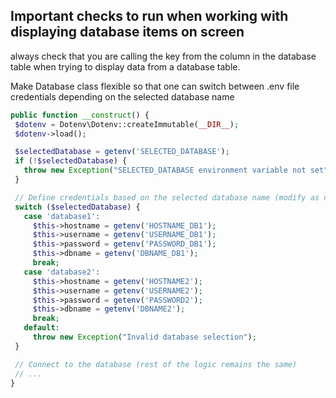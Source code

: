 

## Important checks to run when working with displaying database items on screen 
 always check that you are calling the key from the column in the database table when trying to display data from a database table. 



 Make Database class flexible so that one can switch between .env file credentials depending on the selected database name

 ```php
 public function __construct() {
  $dotenv = Dotenv\Dotenv::createImmutable(__DIR__);
  $dotenv->load();

  $selectedDatabase = getenv('SELECTED_DATABASE');
  if (!$selectedDatabase) {
    throw new Exception("SELECTED_DATABASE environment variable not set");
  }

  // Define credentials based on the selected database name (modify as needed)
  switch ($selectedDatabase) {
    case 'database1':
      $this->hostname = getenv('HOSTNAME_DB1');
      $this->username = getenv('USERNAME_DB1');
      $this->password = getenv('PASSWORD_DB1');
      $this->dbname = getenv('DBNAME_DB1');
      break;
    case 'database2':
      $this->hostname = getenv('HOSTNAME2');
      $this->username = getenv('USERNAME2');
      $this->password = getenv('PASSWORD2');
      $this->dbname = getenv('DBNAME2');
      break;
    default:
      throw new Exception("Invalid database selection");
  }

  // Connect to the database (rest of the logic remains the same)
  // ...
}
 ```